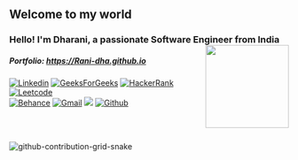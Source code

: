  <!-- Sample Dev class image 
<img src="https://github.com/JoykishanSharma/JoykishanSharma/blob/master/dev_object.png" alt="dev_object" align="right" width="500" /> 
<img src="https://github.com/TheDudeThatCode/TheDudeThatCode/blob/master/Assets/Earth.gif" width="24px"> - globe img -->


## Welcome to my world 
### Hello! I'm Dharani, a passionate Software Engineer from India <img align='right' src="https://media.giphy.com/media/USV0ym3bVWQJJmNu3N/giphy.gif" width="150"> 
<!-- https://media.giphy.com/media/3owyp2SViuDIGh8YoM/giphy.gif
 https://media.giphy.com/media/WUlplcMpOCEmTGBtBW/giphy.gif 
-->
##### Portfolio: https://Rani-dha.github.io 

[![Linkedin](https://img.shields.io/badge/-Dharani-blue?style=flat&labelColor=blue&logo=Linkedin&logoColor=white)](https://www.linkedin.com/in/dharani-t-86842a192/)
[![GeeksForGeeks](https://img.shields.io/badge/-Dharani-black?style=flat&labelColor=black&logo=geeksforgeeks&logoColor=brightgreen)](https://auth.geeksforgeeks.org/user/dharanigct18/practice)
[![HackerRank](https://img.shields.io/badge/-Dharani-black?style=flat&labelColor=black&logo=HackerRank&logoColor=brightgreen)](https://www.hackerrank.com/gct_it18_dharani)
[![Leetcode](https://img.shields.io/badge/-Dharani-black?style=flat&labelColor=black&logo=leetcode&logoColor=orange)](https://leetcode.com/gct_it18_dharani/)
<br>
[![Behance](https://img.shields.io/badge/-Dharani-black?style=flat&labelColor=black&logo=behance&logoColor=white)](https://www.behance.net/gct_it18_dharani/)
[![Gmail](https://img.shields.io/badge/-Dharani-black?style=flat&labelColor=black&logo=Gmail&logoColor=red)](mailto:gct.it18.dharani@gmail.com)
![](https://visitor-badge.glitch.me/badge?page_id=Rani-dha.Ranidha)
[![Github](https://img.shields.io/badge/-Dharani-black?style=flat&labelColor=black&logo=github&logoColor=white)](https://github.com/Rani-dha/)
<!-- [![Telegram](https://img.shields.io/badge/-Dharani-blue?style=flat&labelColor=blue&logo=Telegram&logoColor=white)](https://t.me/gct_it18_dharani) -->
 
<br />
<br />
<!--
## Who am I?
```javascript
const Dharani  = '{
                    "Pronouns": [" She", "her"],  
                    "Hometown": "Kangeyam, Tiruppur, India",
                    "College": "Government College of Technology(GCT)",
                    "Course": "B.Tech in Information Technology(2022)",
                    "Languages": ["Java", "JavaScript", "Python", "C"],
                    "OtherTechnical": ["HTML", "CSS", "SQL"],
                    "Academic": ["Data Structures & Algorithmns", "DBMS", "OS basics"],
                    "Library": "React JS",
                    "Frameworks": ["Spring Boot", "Bootstrap UI"],
                    "Tools": ["Git", "Photoshop"],
                    "IDE": "IntelliJ IDEA",
                    "Achievements": ["Ranked Top student in GCT- GFG coding platform",
                                 "Successfully completed the Hacktoberfest Challenge"], 
                    "LifeMotto": ["long long int learning = 100;  
                                      while(1) {
                                         if(learning > 0){ 
                                           extern int Knowledge = 1;
                                           ++Knowledge;
                                         } }" ],
                    "Responsibility": ["Chief Designer SJC", " Syscom Head ITA"],
                    "Job Offers": ["ThoughtWorks (Off campus offer)", "Larsen & Toubro Infotech Limited (LTI)", " Mbit Wireless"]
                  }';
```                   
 -->                 

<!-- 
### aboutMe.js

```javascript
const Dharani = {
    Pronouns    : ["she" | "her"] ,
    Hometown    : ["Kangeyam, Tiruppur, India"],
    Education   : {
                     College : ["GCT Coimbatore"],
                     Course  : ["B.Tech in Information Technology ('22)"]
                  },
                
    Interests   : {
                     Programming : ["Web development", "Java"],
                     Academic    : ["Data Structure and Algorithms", "DBMS", "Operating System"]
                  },
       
    Editor      : ["Visual Studio Code", "IntelliJ"],
    
    Languages   : {
                     Programming    : ["Java", "C", "JavaScript Basics", "PHP"],
                     OtherTechnical : ["HTML", "CSS", "SQL"],
                     Human          : ["Tamil", "English"]
                  },
    
   Technologies : {
                     Frameworks : ["Bootstrap UI"],
                     Tools      : ["Git", "GitHub", "Photoshop"]
                  }
};            
                
  
``` -->

<!-- ![Dino](https://raw.githubusercontent.com/wangningkai/wangningkai/master/assets/dino.gif) -->

 ![github-contribution-grid-snake](https://user-images.githubusercontent.com/58353352/126824542-367e7ea3-c9b3-43a1-be64-88ce4d87320f.gif)

